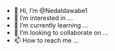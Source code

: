 - 👋 Hi, I’m @Nedaldawabe1
- 👀 I’m interested in ...
- 🌱 I’m currently learning ...
- 💞️ I’m looking to collaborate on ...
- 📫 How to reach me ...

<!---
Nedaldawabe1/Nedaldawabe1 is a ✨ special ✨ repository because its `README.md` (this file) appears on your GitHub profile.
You can click the Preview link to take a look at your changes.

